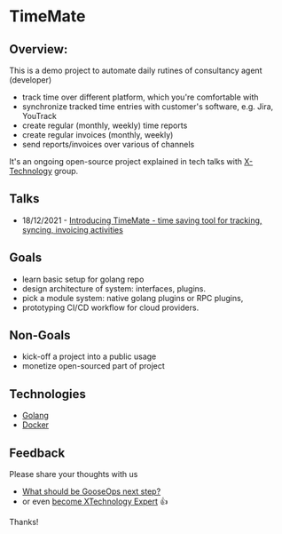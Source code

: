 # TimeMate

## Overview:
This is a demo project to automate daily rutines of consultancy agent (developer)
- track time over different platform, which you're comfortable with
- synchronize tracked time entries with customer's software, e.g. Jira, YouTrack
- create regular (monthly, weekly) time reports
- create regular invoices (monthly, weekly)
- send reports/invoices over various of channels

It's an ongoing open-source project explained in tech talks with [X-Technology](https://github.com/x-technology) group.

## Talks
- 18/12/2021 - [Introducing TimeMate - time saving tool for tracking, syncing, invoicing activities](...)

## Goals

- learn basic setup for golang repo
- design architecture of system: interfaces, plugins.
- pick a module system: native golang plugins or RPC plugins,
- prototyping CI/CD workflow for cloud providers.

## Non-Goals
- kick-off a project into a public usage
- monetize open-sourced part of project 


## Technologies

- [Golang](https://go.dev/)
- [Docker](https://www.docker.com/)

## Feedback

Please share your thoughts with us

- [What should be GooseOps next step?](https://forms.gle/FbLyNkD3ks8kyiMy9) 
- or even [become XTechnology Expert](https://forms.gle/8xc1j7cf8h3sEZ6W8) 👍

Thanks!
